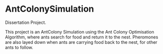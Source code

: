 # AntColonySimulation
Dissertation Project.

This project is an AntColony Simulation using the Ant Colony Optimisation Algorithm, where ants search for food and return it to the nest. Pheromones are also layed down when ants are carrying food back to the nest, for other ants to follow.
